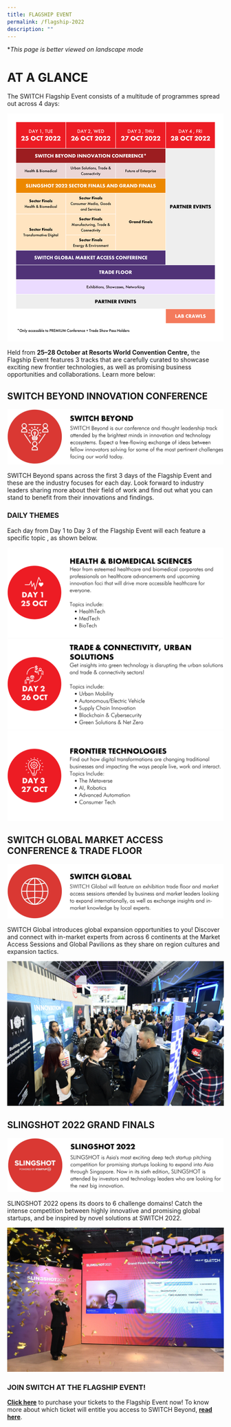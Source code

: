 ```yaml
---
title: FLAGSHIP EVENT
permalink: /flagship-2022
description: ""
---
```

**This page is better viewed on landscape mode*
# **AT A GLANCE**
The SWITCH Flagship Event consists of a multitude of programmes spread out across 4 days: 

![SWITCH 2022 Flagship Event at a glance](/images/SWITCH%202022%20Landing%20Page/SWITCH_2022_Flagship_Glance_v2.png)

Held from **25–28 October at Resorts World Convention Centre,** the Flagship Event features 3 tracks that are carefully curated to showcase exciting new frontier technologies, as well as promising business opportunities and collaborations. Learn more below:

## **SWITCH BEYOND INNOVATION CONFERENCE**

![](/images/SWITCH%202022%20Landing%20Page/SWITCH%20BEYOND.jpeg)

SWITCH Beyond spans across the first 3 days of the Flagship Event and these are the industry focuses for each day. Look forward to industry leaders sharing more about their field of work and find out what you can stand to benefit from their innovations and findings.

###  **DAILY THEMES**
Each day from Day 1 to Day 3 of the Flagship Event will each feature a specific topic , as shown below. 

![](/images/SWITCH%202022%20Landing%20Page/HEALTH%20&%20BIOMED.png)
![](/images/SWITCH%202022%20Landing%20Page/TRADE%20&%20CONNECTIVITY.png)
![](/images/SWITCH%202022%20Landing%20Page/FRONTIER%20TECHNOLOGIES.png)

## **SWITCH GLOBAL MARKET ACCESS CONFERENCE & TRADE FLOOR**

![](/images/SWITCH%202022%20Landing%20Page/SWITCH%20GLOBAL.jpeg)

SWITCH Global introduces global expansion opportunities to you! Discover and connect with in-market experts from across 6 continents at the Market Access Sessions and Global Pavilions as they share on region cultures and expansion tactics. 

![SWITCH Global](/images/SWITCH%20Global%203.JPG)

## **SLINGSHOT 2022 GRAND FINALS**

![](/images/SWITCH%202022%20Landing%20Page/SLINGSHOT.jpeg)

SLINGSHOT 2022 opens its doors to 6 challenge domains! Catch the intense competition between highly innovative and promising global startups, and be inspired by novel solutions at SWITCH 2022.

![SLINGSHOT ](/images/slingshot_2021_winner_quantumcyte_web.jpeg)

### **JOIN SWITCH AT THE FLAGSHIP EVENT!**
**[Click here](https://community.switchsg.org/register)** to purchase your tickets to the Flagship Event now! 
To know more about which ticket will entitle you access to SWITCH Beyond, **[read here](https://enterprisesg-switch-staging.netlify.app/tickets)**.
